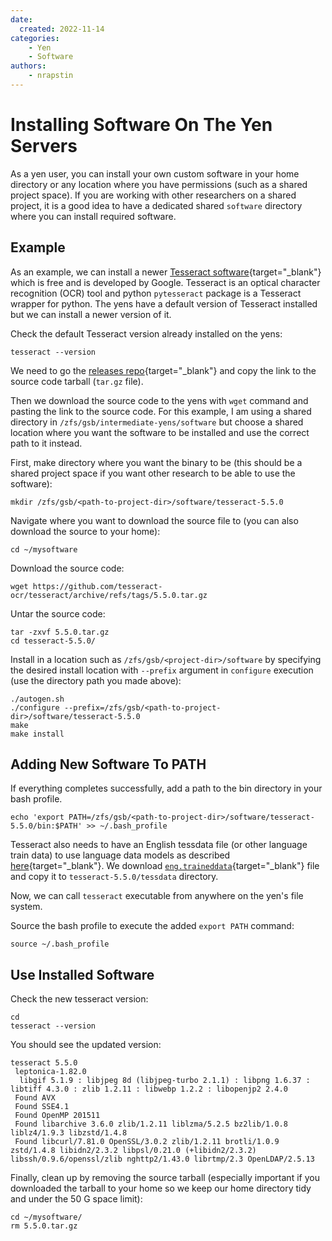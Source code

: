 ```yaml
---
date:
  created: 2022-11-14
categories:
    - Yen
    - Software
authors:
    - nrapstin
---
```

# Installing Software On The Yen Servers

As a yen user, you can install your own custom software in your home directory or any location where you have permissions
(such as a shared project space). If you are working with other researchers on a shared project, it is a good idea to have 
a dedicated shared `software` directory where you can install required software. 

<!-- more -->
## Example
As an example, we can install a newer [Tesseract software](https://github.com/tesseract-ocr/tesseract){target="_blank"} which is free and is developed by Google. 
Tesseract is an optical character recognition (OCR) tool and python `pytesseract` package is a Tesseract wrapper for python. 
The yens have a default version of Tesseract installed but we can install a newer version of it. 

Check the default Tesseract version already installed on the yens:
```title="Terminal Command"
tesseract --version
```

We need to go the [releases repo](https://github.com/tesseract-ocr/tesseract/releases){target="_blank"} and copy the link to the source code tarball (`tar.gz` file).

Then we download the source code to the yens with `wget` command and pasting the link to the source code.
For this example, I am using a shared directory in `/zfs/gsb/intermediate-yens/software` but choose a shared location
where you want the software to be installed and use the correct path to it instead.

First, make directory where you want the binary to be (this should be a shared project space if you want
other research to be able to use the software):
 
```title="Terminal Command"
mkdir /zfs/gsb/<path-to-project-dir>/software/tesseract-5.5.0
```

Navigate where you want to download the source file to (you can also download the source to your home):

```title="Terminal Command"
cd ~/mysoftware
```

Download the source code:
```title="Terminal Command"
wget https://github.com/tesseract-ocr/tesseract/archive/refs/tags/5.5.0.tar.gz 
```

Untar the source code:
```title="Terminal Command"
tar -zxvf 5.5.0.tar.gz
cd tesseract-5.5.0/
```

Install in a location such as `/zfs/gsb/<project-dir>/software` by specifying the desired install location
with `--prefix` argument in `configure` execution (use the directory path you made above):

```title="Terminal Command"
./autogen.sh
./configure --prefix=/zfs/gsb/<path-to-project-dir>/software/tesseract-5.5.0
make
make install
```
## Adding New Software To PATH
If everything completes successfully, add a path to the bin directory in your bash profile.
```title="Terminal Command"
echo 'export PATH=/zfs/gsb/<path-to-project-dir>/software/tesseract-5.5.0/bin:$PATH' >> ~/.bash_profile
```

Tesseract also needs to have an English tessdata file (or other language train data) to use language data models as described [here](https://github.com/tesseract-ocr/tessdata){target="_blank"}. We download [`eng.traineddata`](https://github.com/tesseract-ocr/tessdata/blob/main/eng.traineddata){target="_blank"} file and copy it to `tesseract-5.5.0/tessdata` directory.

Now, we can call `tesseract` executable from anywhere on the yen's file system.

Source the bash profile to execute the added `export PATH` command:
```title="Terminal Command"
source ~/.bash_profile
```
## Use Installed Software
Check the new tesseract version:
```title="Terminal Command"
cd
tesseract --version
```

You should see the updated version:
```{ .yaml .no-copy title="Terminal Output"}
tesseract 5.5.0
 leptonica-1.82.0
  libgif 5.1.9 : libjpeg 8d (libjpeg-turbo 2.1.1) : libpng 1.6.37 : libtiff 4.3.0 : zlib 1.2.11 : libwebp 1.2.2 : libopenjp2 2.4.0
 Found AVX
 Found SSE4.1
 Found OpenMP 201511
 Found libarchive 3.6.0 zlib/1.2.11 liblzma/5.2.5 bz2lib/1.0.8 liblz4/1.9.3 libzstd/1.4.8
 Found libcurl/7.81.0 OpenSSL/3.0.2 zlib/1.2.11 brotli/1.0.9 zstd/1.4.8 libidn2/2.3.2 libpsl/0.21.0 (+libidn2/2.3.2) libssh/0.9.6/openssl/zlib nghttp2/1.43.0 librtmp/2.3 OpenLDAP/2.5.13
```

Finally, clean up by removing the source tarball (especially important if you downloaded the tarball to your home so we keep our home directory tidy and under the 50 G space limit):

```title="Terminal Command"
cd ~/mysoftware/
rm 5.5.0.tar.gz
```
